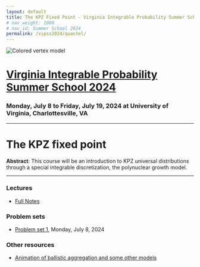 ```yaml
---
layout: default
title: The KPZ Fixed Point - Virginia Integrable Probability Summer School 2024
# nav_weight: 1000
# nav_id: Summer School 2024
permalink: /vipss2024/quastel/
---
```


<img src="{{site.url}}/vipss2024/color-vertex.jpg" style="max-width:100%" alt="Colored vertex model">

# <a href="{{site.url}}/vipss2024/">Virginia Integrable Probability Summer School 2024</a>

### Monday, July 8 to Friday, July 19, 2024 at University of Virginia, Charlottesville, VA


---

# The KPZ fixed point

**Abstract**: This course will be an introduction to KPZ universal distributions through a special integrable discretization, the polynuclear growth model.

---

### Lectures

- [Full Notes]({{site.url}}/vipss2024/course_pages/KPZNotes_2024-07-09.pdf) 

### Problem sets

- [Problem set 1]({{site.url}}/vipss2024/course_pages/KPZ_PS1.pdf), Monday, July 8, 2024

### Other resources

- [Animation of ballistic aggregation and some other models](https://empiricalzeal.com/2013/03/01/the-universal-laws-behind-growth-patterns-or-what-tetris-can-teach-us-about-coffee-stains/)
